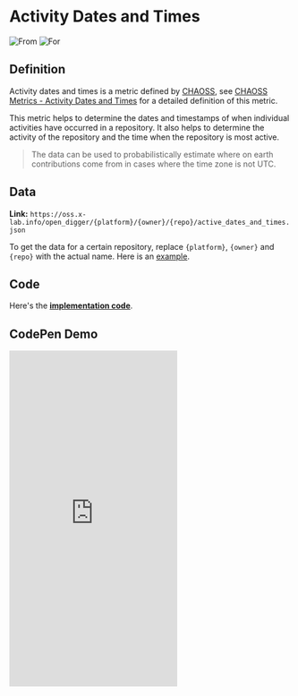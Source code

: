 # Activity Dates and Times

![From](https://img.shields.io/badge/From-CHAOSS-blue) ![For](https://img.shields.io/badge/For-Repo-blue)

## Definition

Activity dates and times is a metric defined by [CHAOSS](https://chaoss.community), see [CHAOSS Metrics - Activity Dates and Times](https://chaoss.community/kb/metric-activity-dates-and-times/) for a detailed definition of this metric.

This metric helps to determine the dates and timestamps of when individual activities have occurred in a repository. It also helps to determine the activity of the repository and the time when the repository is most active.

> The data can be used to probabilistically estimate where on earth contributions come from in cases where the time zone is not UTC.


## Data

**Link:** `https://oss.x-lab.info/open_digger/{platform}/{owner}/{repo}/active_dates_and_times.json`

To get the data for a certain repository, replace `{platform}`, `{owner}` and `{repo}` with the actual name. Here is an [example](https://oss.x-lab.info/open_digger/github/X-lab2017/open-digger/active_dates_and_times.json).


## Code

Here's the [**implementation code**](https://github.com/X-lab2017/open-digger/blob/master/src/metrics/chaoss.ts#L674).


## CodePen Demo

<iframe height="600" scrolling="no" title="OpenDigger - [CHAOSS]Active dates and times" src="https://codepen.io/frank-zsy/embed/jOpQdZZ?default-tab=js%2Cresult&editable=true" frameborder="no" loading="lazy" allowtransparency="true" allowfullscreen="true">
  See the Pen <a href="https://codepen.io/frank-zsy/pen/jOpQdZZ">
  OpenDigger - [CHAOSS]Active dates and times</a> by Frank Zhao (<a href="https://codepen.io/frank-zsy">@frank-zsy</a>)
  on <a href="https://codepen.io">CodePen</a>.
</iframe>
